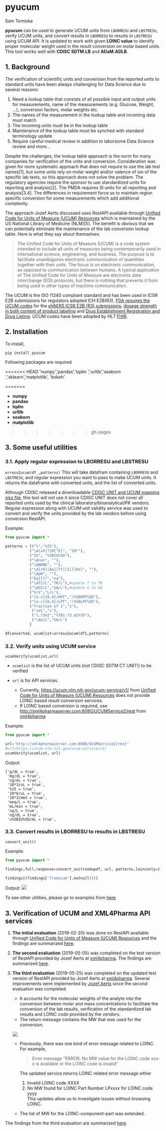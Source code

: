 # pyucum
Sam Tomioka

**pyucum** can be used to generate UCUM units from `LBORRESU` and `LBSTRESU`, verify UCUM units, and convert results in `LBORRESU` to results in `LBSTRESU` using UCUM API. It is updated to work with given **LOINC value** to identify proper molecular weight used in the result conversion on molar based units. This tool works well with **CDISC SDTM.LB** and **ADaM.ADLB**.

## 1. Background
The verification of scientific units and conversion from the reported units to standard units have been always challenging for Data Science due to several reasons:

1. Need a lookup table that consists of all possible input and output units for measurements, name of the measurements (e.g. Glucose, Weight, ...), conversion factors, molar weights etc.
2. The names of the measurement in the lookup table and incoming data must match
3. The incoming units must be in the lookup table
4. Maintenance of the lookup table must be synched with standard terminology update
5. Require careful medical review in addition to laborsome Data Science review
and more...

Despite the challenges, the lookup table approach is the norm for many companies for verification of the units and conversion. Consideration was given for more systematic approach that does not require to use the lab test names[1], but some units rely on molar weight and/or valence of ion of the specific lab tests, so this approach does not solve the problem. The regulatory agencies require the sponsor to use standardized units for reporting and analysis[2]. The PMDA requires SI units for all reporting and analysis[3,4]. The differences in requirement force us to maintain region specific conversion for some measurements which add additional complexity.

The approach Jozef Aerts discussed uses RestAPI available through [Unified Code for Units of Measure (UCUM) Resources](https://ucum.nlm.nih.gov/ucum-lhc/index.html) which is maintained by the US National Library of Medicine (NLM)[5]. The benefit is obvious that we can potentially eliminate the maintenance of the lab conversion lookup table. Here is what they say about themselves.

>The Unified Code for Units of Measure (UCUM) is a code system intended to include all units of measures being contemporarily used in international science, engineering, and business. The purpose is to facilitate unambiguous electronic communication of quantities together with their units. The focus is on electronic communication, as opposed to communication between humans. A typical application of The Unified Code for Units of Measure are electronic data interchange (EDI) protocols, but there is nothing that prevents it from being used in other types of machine communication.

The UCUM is the ISO 11240 compliant standard and has been used in ICSR E2B submissions for regulators adopted ICH E2B(R3). [FDA requires the UCUM codes](https://www.fda.gov/industry/fda-resources-data-standards/units-measurement) for the [eVAERS ICSR E2B (R3) submissions](https://www.fda.gov/media/98617/download), [dosage strength in both content of product labeling](https://www.fda.gov/industry/fda-resources-data-standards/structured-product-labeling-resources) and [Drug Establishment Registration and Drug Listing](https://www.fda.gov/regulatory-information/search-fda-guidance-documents/providing-regulatory-submissions-electronic-format-drug-establishment-registration-and-drug-listing). UCUM codes have been adopted by HL7 [FHIR](https://www.hl7.org/fhir/terminologies-systems.html).

## 2. Installation

To install,
```
pip install pyucum
```
Following packages are required

<<<<<<< HEAD
'numpy','pandas','tqdm ','urllib','seaborn ','sklearn','matplotlib', 'bokeh'

=======
- **numpy**
- **pandas**
- **tqdm**
- **urllib**
- **seaborn**
- **matplotlib**
>>>>>>> gh-pages

## 3. Some useful utilities

### 3.1.  Apply regular expression to LBORRESU and LBSTRESU
`orresu2ucum(df_,patterns)`
This will take datafram containing `LBORRESU` and `LBSTRESU`, and regular expression you want to pass to make UCUM units. It returns the dataframe with converted units, and the list of converted units.

Although CDISC released a downloadable [CDISC UNIT and UCUM mapping xlsx file](https://www.cdisc.org/standards/terminology), this tool will not use it since CDISC UNIT does not cover all reported units used by the clinical laboratory/bioanalytical/PK vendors. Regular expression along with UCUM unit validity service was used to convert and verify the units provided by the lab vendors before using conversion RestAPI.

Example:
```python
from pyucum import *

patterns = [("%","%25"),
           ("\A[xX]?10[^E]", "10*"),
           ("IU", "%5BIU%5D"),
           ("\Anan", ""),
           ("\ANONE", ""),
           ("\A[rR][Aa][Tt][Ii][Oo]", ""),
           ("\ApH", ""),
           ("Eq[l]?","eq"),
           ("\ATI/L","TR/L"),#update T to TR
           ("\AGI/L","GA/L"),#update G to GA
           ("V/V","L/L"),
           ("[a-z]{0,4}/HPF","/%5BHPF%5D"),
           ("[a-z]{0,4}/LPF","/%5BLPF%5D"),
           ("fraction of 1","1"),
            ("sec","s"),
            ("1.73m2","%7B1.73_m2%7D"),
            ("\AG/L","GA/L")
           ]

dfconverted, ucumlist=orresu2ucum(df1,patterns)
```

### 3.2. Verify units using UCUM service

`ucumVerify(ucumlist,url)`

- `ucumlist` is the list of UCUM units (not CDISC SDTM CT UNIT!) to be verified
- `url` is for API services.

  - Currently, https://ucum.nlm.nih.gov/ucum-service/v1/ from [Unified Code for Units of Measure (UCUM) Resources](https://ucum.nlm.nih.gov/ucum-lhc/index.html)  does not provide LOINC based result conversion services.
  - If LOINC based conversion is required, use http://xml4pharmaserver.com:8080/UCUMService2/rest from [xml4pharma](http://www.xml4pharma.com/UCUM/Instructions_for_testing_the_RESTful_web_service_for_molar_mass_unit_conversions.pdf)


Example:
```python
from pyucum import *

url='http://xml4pharmaserver.com:8080/UCUMService2/rest'
#url=https://ucum.nlm.nih.gov/ucum-service/v1/
ucumVerify(ucumlist, url)
```
Output:
```output
['g/dL = true',
 'mg/dL = true',
 'ng/mL = true',
 '10*3/uL = true',
 '%25 = true',
 '10*6/uL = true',
 '10*3/mm3 = true',
 'meq/L = true',
 'mL/min = true',
 'ng/L = true',
 'ng/dL = true',
 'u%5BIU%5D/mL = true',
```

### 3.3. Convert results in LBORRESU to results in LBSTRESU

`convert_unit()`

Example:
```python
from pyucum import *

findings,full,response=convert_unit(nodupdf, url, patterns,loinconly=0)

findings[(findings['fromucum'].notnull())]
```
Output:
![](images/readme-a40b65a9.png)

To see other utilities, please go to examples from [here](https://stomioka.github.io/ucum/docs/ucum_20190526-test-large-sample.html)



## 3. Verification of UCUM and XML4Pharma API services


1. **The initial evaluation** (2019-02-20) was done on RestAPI available through [Unified Code for Units of Measure (UCUM) Resources](https://ucum.nlm.nih.gov/ucum-lhc/index.html) and the findings are summarized [here](https://stomioka.github.io/ucum/docs/usum_201902.html).
2. **The second evaluation** (2019-05-05) was completed on the test version of RestAPI provided by Jozef Aerts at [xml4pharma](http://www.xml4pharma.com/). The findings are summarized [here](https://stomioka.github.io/ucum/docs/ucum_201905-test-large-sample.html).

3. **The third evaluation**  (2019-05-25) was completed on the updated test version of RestAPI provided by Jozef Aerts at [xml4pharma](http://www.xml4pharma.com/). Several improvements were implemented by [Jozef Aerts](http://www.xml4pharma.com/UCUM/Instructions_for_testing_the_RESTful_web_service_for_molar_mass_unit_conversions.pdf)  since the second evaluation was completed.
    - It accounts for the molecular weights of the analyte into the conversion between molar and mass concentrations to facilitate the conversion of the lab results, verification of the standardized lab results and LOINC code provided by the vendors.
    - The return message contains the MW that was used for the conversion.

    ![](docs/images/newmsg.png)

    - Previously, there was one kind of error message related to LOINC. For example,
      >Error message "ERROR: No MW value for the LOINC code xxx-x is available or the LOINC code is invalid"

      The updated service returns LOINC related error message either
        1. Invalid LOINC code XXXX
        2. No MW found for LOINC Part Number LPxxxx for LOINC code yyyy<br>
          This updates allow us to investigate issues without browsing LOINC.

    - The list of MW for the LOINC-component-part  was extended.

  The findings from the third evaluation are summarized [here](https://stomioka.github.io/ucum/docs/ucum_20190526-test-large-sample.html).
